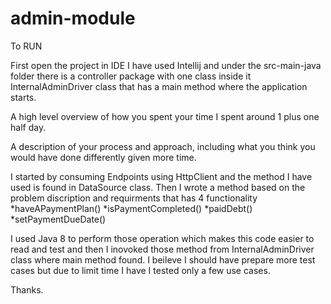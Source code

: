 # admin-module
To RUN

First open the project in IDE I have used Intellij and under the src-main-java folder there is a controller package with one class inside it InternalAdminDriver class that has a main method where the application starts.

A high level overview of how you spent your time
I spent around 1 plus one half day.


A description of your process and approach, including what you think you would have done differently given more time.

I started by consuming Endpoints using HttpClient and the method I have used is found in DataSource class.
Then I wrote a method based on the problem discription and requirments that has 4 functionality 
  *haveAPaymentPlan()
  *isPaymentCompleted()
  *paidDebt()
  *setPaymentDueDate()

I used Java 8 to perform those operation which makes this code easier to read and test and then I inovoked those method from InternalAdminDriver class where main method found. I beileve I should have prepare more test cases but due to limit time I have I tested only a few use cases.

Thanks.








 
